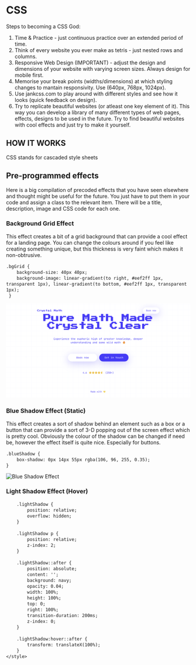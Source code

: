 # CSS

Steps to becoming a CSS God:
1. Time & Practice - just continuous practice over an extended period of time.
2. Think of every website you ever make as tetris - just nested rows and columns. 
3. Responsive Web Design (IMPORTANT) - adjust the design and dimensions of your website with varying screen sizes. Always design for mobile first.
4. Memorise your break points (widths/dimensions) at which styling changes to mantain responsivity. Use (640px, 768px, 1024px).
5. Use jankcss.com to play around with different styles and see how it looks (quick feedback on design).
6. Try to replicate beautiful websites (or atleast one key element of it). This way you can develop a library of many different types of web pages, effects, designs to be used in the future. Try to find beautiful websites with cool effects and just try to make it yourself.

## HOW IT WORKS

CSS stands for cascaded style sheets


## Pre-programmed effects
Here is a big compilation of precoded effects that you have seen elsewhere and thought might be useful for the future. You just have to put them in your code and assign a class to the relevant item. There will be a title, description, image and CSS code for each one.

### Background Grid Effect
This effect creates a bit of a grid background that can provide a cool effect for a landing page. You can change the colours around if you feel like creating something unique, but this thickness is very faint which makes it non-obtrusive.
```
.bgGrid {
    background-size: 40px 40px;
    background-image: linear-gradient(to right, #eef2ff 1px, transparent 1px), linear-gradient(to bottom, #eef2ff 1px, transparent 1px);
 } 
 ```

![Grid Background Effect](<Grid Background Effect.png>)

### Blue Shadow Effect (Static)
This effect creates a sort of shadow behind an element such as a box or a button that can provide a sort of 3-D popping out of the screen effect which is pretty cool. Obviously the colour of the shadow can be changed if need be, however the effect itself is quite nice. Especially for buttons.
```
.blueShadow {
    box-shadow: 0px 14px 55px rgba(106, 96, 255, 0.35);
}
```
![Blue Shadow Effect](<"C:\Users\yashk\OneDrive\Documents\Github\devnotes\Notes\public\images\Blue Shadow Effect.png">)
### Light Shadow Effect (Hover)
        .lightShadow {
            position: relative;
            overflow: hidden;
        }

        .lightShadow p {
            position: relative;
            z-index: 2;
        }

        .lightShadow::after {
            position: absolute;
            content: '';
            background: navy;
            opacity: 0.04;
            width: 100%;
            height: 100%;
            top: 0;
            right: 100%;
            transition-duration: 200ms;
            z-index: 0;
        }

        .lightShadow:hover::after {
            transform: translateX(100%);
        }
    </style>